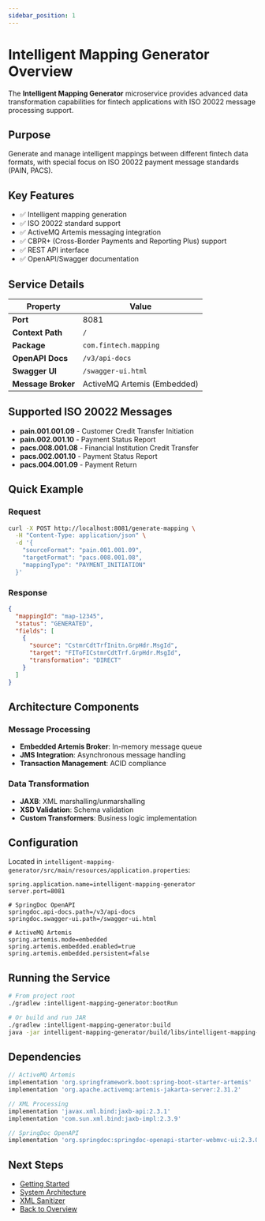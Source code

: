 ```yaml
---
sidebar_position: 1
---
```


# Intelligent Mapping Generator Overview

The **Intelligent Mapping Generator** microservice provides advanced data transformation capabilities for fintech applications with ISO 20022 message processing support.

## Purpose

Generate and manage intelligent mappings between different fintech data formats, with special focus on ISO 20022 payment message standards (PAIN, PACS).

## Key Features

- ✅ Intelligent mapping generation
- ✅ ISO 20022 standard support
- ✅ ActiveMQ Artemis messaging integration
- ✅ CBPR+ (Cross-Border Payments and Reporting Plus) support
- ✅ REST API interface
- ✅ OpenAPI/Swagger documentation

## Service Details

| Property | Value |
|----------|-------|
| **Port** | 8081 |
| **Context Path** | `/` |
| **Package** | `com.fintech.mapping` |
| **OpenAPI Docs** | `/v3/api-docs` |
| **Swagger UI** | `/swagger-ui.html` |
| **Message Broker** | ActiveMQ Artemis (Embedded) |

## Supported ISO 20022 Messages

- **pain.001.001.09** - Customer Credit Transfer Initiation
- **pain.002.001.10** - Payment Status Report
- **pacs.008.001.08** - Financial Institution Credit Transfer
- **pacs.002.001.10** - Payment Status Report
- **pacs.004.001.09** - Payment Return

## Quick Example

### Request
```bash
curl -X POST http://localhost:8081/generate-mapping \
  -H "Content-Type: application/json" \
  -d '{
    "sourceFormat": "pain.001.001.09",
    "targetFormat": "pacs.008.001.08",
    "mappingType": "PAYMENT_INITIATION"
  }'
```

### Response
```json
{
  "mappingId": "map-12345",
  "status": "GENERATED",
  "fields": [
    {
      "source": "CstmrCdtTrfInitn.GrpHdr.MsgId",
      "target": "FIToFICstmrCdtTrf.GrpHdr.MsgId",
      "transformation": "DIRECT"
    }
  ]
}
```

## Architecture Components

### Message Processing
- **Embedded Artemis Broker**: In-memory message queue
- **JMS Integration**: Asynchronous message handling
- **Transaction Management**: ACID compliance

### Data Transformation
- **JAXB**: XML marshalling/unmarshalling
- **XSD Validation**: Schema validation
- **Custom Transformers**: Business logic implementation

## Configuration

Located in `intelligent-mapping-generator/src/main/resources/application.properties`:

```properties
spring.application.name=intelligent-mapping-generator
server.port=8081

# SpringDoc OpenAPI
springdoc.api-docs.path=/v3/api-docs
springdoc.swagger-ui.path=/swagger-ui.html

# ActiveMQ Artemis
spring.artemis.mode=embedded
spring.artemis.embedded.enabled=true
spring.artemis.embedded.persistent=false
```

## Running the Service

```bash
# From project root
./gradlew :intelligent-mapping-generator:bootRun

# Or build and run JAR
./gradlew :intelligent-mapping-generator:build
java -jar intelligent-mapping-generator/build/libs/intelligent-mapping-generator-0.0.1-SNAPSHOT.jar
```

## Dependencies

```gradle
// ActiveMQ Artemis
implementation 'org.springframework.boot:spring-boot-starter-artemis'
implementation 'org.apache.activemq:artemis-jakarta-server:2.31.2'

// XML Processing
implementation 'javax.xml.bind:jaxb-api:2.3.1'
implementation 'com.sun.xml.bind:jaxb-impl:2.3.9'

// SpringDoc OpenAPI
implementation 'org.springdoc:springdoc-openapi-starter-webmvc-ui:2.3.0'
```

## Next Steps

- [Getting Started](/docs/guides/getting-started)
- [System Architecture](/docs/architecture/overview)
- [XML Sanitizer](/docs/xml-sanitizer/overview)
- [Back to Overview](/)
